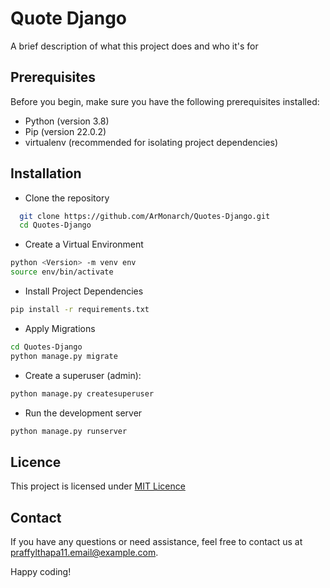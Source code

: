 
# Quote Django

A brief description of what this project does and who it's for

## Prerequisites

Before you begin, make sure you have the following prerequisites installed:

- Python (version 3.8)
- Pip (version 22.0.2)
- virtualenv (recommended for isolating project dependencies)

## Installation

* Clone the repository

```bash
  git clone https://github.com/ArMonarch/Quotes-Django.git
  cd Quotes-Django
```

* Create a Virtual Environment
```bash
python <Version> -m venv env
source env/bin/activate
```

* Install Project Dependencies
```bash
pip install -r requirements.txt
```
* Apply Migrations
```bash
cd Quotes-Django
python manage.py migrate
```
* Create a superuser (admin):
```bash
python manage.py createsuperuser
```

* Run the development server
```bash
python manage.py runserver
```
    
## Licence
This project is licensed under [MIT Licence](https://choosealicense.com/licenses/mit/)
## Contact
If you have any questions or need assistance, feel free to contact us at praffylthapa11.email@example.com.

Happy coding!
